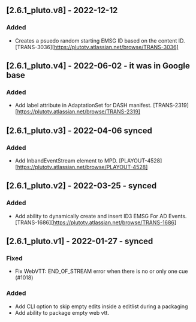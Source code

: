 ## [2.6.1_pluto.v8] - 2022-12-12
### Added
 - Creates a psuedo random starting EMSG ID based on the content ID. [TRANS-3036][https://plutotv.atlassian.net/browse/TRANS-3036]
 
## [2.6.1_pluto.v4] - 2022-06-02 - it was in Google base
### Added
 - Add label attribute in AdaptationSet for DASH manifest. [TRANS-2319][https://plutotv.atlassian.net/browse/TRANS-2319]

## [2.6.1_pluto.v3] - 2022-04-06 synced
### Added
 - Add InbandEventStream element to MPD. [PLAYOUT-4528][https://plutotv.atlassian.net/browse/PLAYOUT-4528]

## [2.6.1_pluto.v2] - 2022-03-25 - synced
### Added
 - Add ability to dynamically create and insert ID3 EMSG For AD Events. [TRANS-1686][https://plutotv.atlassian.net/browse/TRANS-1686]

## [2.6.1_pluto.v1] - 2022-01-27 - synced
### Fixed
 - Fix WebVTT: END_OF_STREAM error when there is no or only one cue (#1018)
### Added
 - Add CLI option to skip empty edits inside a editlist during a packaging
 - Add ability to package empty web vtt.